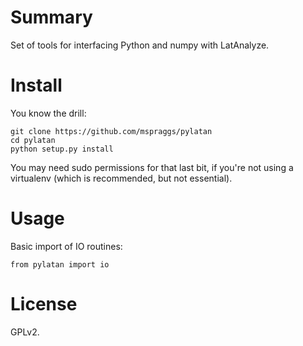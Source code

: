Summary
=======

Set of tools for interfacing Python and numpy with LatAnalyze.

Install
=======

You know the drill:

    git clone https://github.com/mspraggs/pylatan
    cd pylatan
    python setup.py install

You may need sudo permissions for that last bit, if you're not
using a virtualenv (which is recommended, but not essential).

Usage
=====

Basic import of IO routines:

    from pylatan import io

License
=======

GPLv2.

